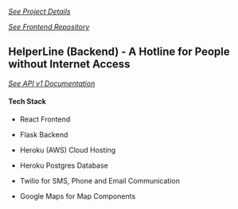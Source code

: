 
[*See Project Details*](https://helperline.github.io/project/)

[*See Frontend Repository*](https://github.com/helperline/web-frontend)

## HelperLine (Backend) - A Hotline for People without Internet Access

[*See API v1 Documentation*](https://app.swaggerhub.com/apis-docs/HelperLine/Backend/1.0)

#### Tech Stack

* React Frontend
* Flask Backend

* Heroku (AWS) Cloud Hosting
* Heroku Postgres Database

* Twilio for SMS, Phone and Email Communication
* Google Maps for Map Components

